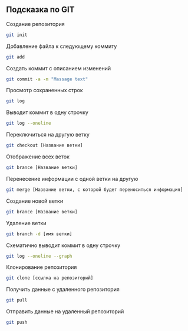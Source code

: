 ## Подсказка по GIT 

Создание репозитория 
```sh
git init
``` 
Добавление файла к следующему коммиту 
```sh
git add
```
Создать коммит с описанием изменений 
```sh
git commit -a -m "Massage text"
```
Просмотр сохраненных строк 
```sh
git log
```
Выводит коммит в одну строчку 
```sh
git log --oneline
```
Переключиться на другую ветку
```sh
git checkout [Название ветки]
``` 
Отображение всех веток
```sh
git brance [Название ветки]
```
Перенесение информации с одной ветки на другую
```sh
git merge [Название ветки, с которой будет переноситься информация]
```
Создание новой ветки
```sh
git brance [Название ветки]
```
Удаление ветки
```sh
git branch -d [имя ветки]
```
Схематично выводит коммит в одну строчку 
```sh
git log --oneline --graph
```
Клонирование репозитория
```sh
git clone [ссылка на репозиторий]
```
Получить данные с удаленного репозитория
```sh
git pull
```
Отправить данные на удаленный репозиторий
```sh
git push
```